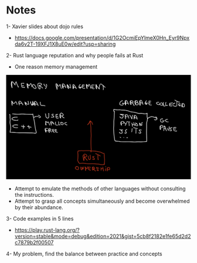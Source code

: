 # Notes

1- Xavier slides about dojo rules

- https://docs.google.com/presentation/d/1G2OcmiEpYlmeX0Hn_Eyr9Npxda6v2T-19XFJ1X8uE0w/edit?usp=sharing


2- Rust language reputation and why people fails at Rust

- One reason memory management

![Languages memory mgmt](pictures/languages.png "Languages memory mgmt")

- Attempt to emulate the methods of other languages without consulting the instructions.
- Attempt to grasp all concepts simultaneously and become overwhelmed by their abundance.


3- Code examples in 5 lines

- https://play.rust-lang.org/?version=stable&mode=debug&edition=2021&gist=5cb8f2182e1fe65d2d2c7879b2f00507

4- My problem, find the balance between practice and concepts

